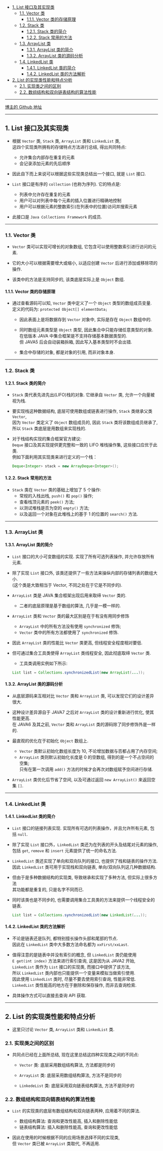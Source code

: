 <!-- TOC -->

- [1. List 接口及其实现类](#1-list-接口及其实现类)
  - [1.1. Vector 类](#11-vector-类)
    - [1.1.1. Vector 类的存储原理](#111-vector-类的存储原理)
  - [1.2. Stack 类](#12-stack-类)
    - [1.2.1. Stack 类的简介](#121-stack-类的简介)
    - [1.2.2. Stack 常用的方法](#122-stack-常用的方法)
  - [1.3. ArrayList 类](#13-arraylist-类)
    - [1.3.1. ArrayList 类的简介](#131-arraylist-类的简介)
    - [1.3.2. ArrayList 类的源码分析](#132-arraylist-类的源码分析)
  - [1.4. LinkedList 类](#14-linkedlist-类)
    - [1.4.1. LinkedList 类的简介](#141-linkedlist-类的简介)
    - [1.4.2. LinkedList 类的方法解析](#142-linkedlist-类的方法解析)
- [2. List 的实现类性能和特点分析](#2-list-的实现类性能和特点分析)
  - [2.1. 实现类之间的区别](#21-实现类之间的区别)
  - [2.2. 数组结构和双向链表结构的算法性能](#22-数组结构和双向链表结构的算法性能)

<!-- /TOC -->

****
[博主的 Github 地址](https://github.com/leon9dragon)
****

## 1. List 接口及其实现类
- 根据 `Vector` 类, `Stack` 类, `ArrayList` 类和 `LinkedList` 类,  
  这四个实现类所拥有的存储特点方法进行总结, 得出共同特点:  
  - 允许集合内部存在重复的元素
  - 会记录添加元素的先后顺序

- 因此自下而上来说可以根据这些实现类总结出一个接口, 就是 `List` 接口.  

- `List` 接口是有序的 `collection` (也称为序列). 它的特点是:  
  - 列表中允许存在重复的元素
  - 用户可以对列表中每个元素的插入位置进行精确地控制
  - 用户可以根据元素的整数索引(在列表中的位置)访问并搜索元素
  
- 此接口是 `Java Collections Framework` 的成员.
****

### 1.1. Vector 类
- `Vector` 类可以实现可增长的对象数组, 它包含可以使用整数索引进行访问的元素.  

- 它的大小可以根据需要增大或缩小, 以适应创建 `Vector` 后进行添加或移除项的操作.

- 该类中的方法是支持同步的, 该类底层实际上是 `Object` 数组.

#### 1.1.1. Vector 类的存储原理
- 通过查看源码可以知, `Vector` 类中定义了一个 `Object` 类型的数组成员变量.  
  定义的代码为: `protected Object[] elementData;`
  - 因此表面上是将数据存到 `Vector` 对象中, 实际是存在 `Object` 数组中的.  
  
  - 同时数组元素类型是 `Object` 类型, 因此集合中只能存储任意类型的对象.  
    在低版本 JAVA 中集合框架是不支持存储基本数据类型的.  
    但 JAVA5 后会自动装箱拆箱, 因此写入基本类型时不会出错.
  
  - 集合中存储的对象, 都是对象的引用, 而非对象本身.

****

### 1.2. Stack 类

#### 1.2.1. Stack 类的简介
- `Stack` 类代表先进先出(LIFO)栈的对象. 它继承自 `Vector` 类, 允许一个向量被视为栈.  

- 要实现栈这种数据结构, 底层可使用数组或链表进行操作, `Stack` 类继承父类 `Vector`,  
  因为 `Vector` 类定义了 `Object` 数组成员的, 因此 `Stack` 类将该数组成员继承了,  
  所以 `Stack` 类底层是用数组来实现栈的.

- 对于栈结构实现的集合框架官方建议:  
  `Deque` 接口及其实现提供更完整和一致的 LIFO 堆栈操作集, 这些接口应优于此类.  
  例如下面利用其实现类来进行定义的一个栈：
  ```java
  Deque<Integer> stack = new ArrayDeque<Integer>(); 
  ```

#### 1.2.2. Stack 常用的方法
- `Stack` 类在 `Vector` 类的基础上增加了 5 个操作:  
  - 常规的入栈出栈, `push()` 和 `pop()` 操作;
  - 查看栈顶元素的 `peek()` 方法;
  - 以测试堆栈是否为空的 `empty()` 方法;
  - 以及返回一个对象在此堆栈上的基于 1 的位置的 `search()` 方法.

****

### 1.3. ArrayList 类

#### 1.3.1. ArrayList 类的简介
- `List` 接口的大小可变数组的实现. 实现了所有可选列表操作, 并允许存放所有元素.  
  
- 除了实现 `List` 接口外, 该类还提供了一些方法来操纵内部的存储列表的数组大小.  
  (这个类是大致相当于 Vector, 不同之处在于它是不同步的).

- `ArrayList` 类是 JAVA 集合框架出现后用来取缔 `Vector` 类的.
  - 二者的底层原理是基于数组的算法, 几乎是一模一样的.

- `ArrayList` 类和 `Vector` 类的最大区别是在于有没有用同步修饰
  - `ArrayList` 中的所有方法没有使用 `synchronized` 修饰;
  - `Vector` 类中的所有方法都使用了 `synchronized` 修饰.
  
- 因此 `ArrayList` 类的性能比 `Vector` 类更高, 但线程安全程度相对要低.  

- 但可通过集合工具类使得 `ArrayList` 类线程安全, 因此彻底取缔 `Vector` 类.  
  - 工具类调用实例如下所示:  
  ```java
  List list = Collections.synchronizedList(new ArrayList(...)); 
  ```

#### 1.3.2. ArrayList 类的源码分析
- 从底层源码来互相对比 `Vector` 类和 `ArrayList` 类, 可以发现它们的设计差异很大.

- 这种设计差异源自于 JAVA7 之后对 `ArrayList` 类的设计重新进行优化, 使其性能更高.  
  在 JAVA6 及其之前, `Vector` 类和 `ArrayList` 类的源码除了同步修饰外是一样的.

- 最直观的优化在于初始化 `Object` 数组上. 
  - `Vector` 类默认初始化数组长度为 10, 不论增加数据与否都占用了内存空间;  
  - `ArrayList` 类则默认初始化长度是 0 的空数组, 得到的是一个不占空间的空集;  
  只有在第一次调用 `add()` 方法的时候才会再次对数组赋予空间进行存储. 
  
- `ArrayList` 类优化后节省了空间, 以及可通过返回 `new ArrayList()` 来返回空集 `[]`.

****

### 1.4. LinkedList 类

#### 1.4.1. LinkedList 类的简介
- `List` 接口的链接列表实现. 实现所有可选的列表操作，并且允许所有元素, 包括 `null`.  

- 除了实现 `List` 接口外，`LinkedList` 类还为在列表的开头及结尾对元素的操作,  
  包括 `get`, `remove` 和 `insert` 元素提供了统一的命名方法.  
  
- `LinkedList` 类还实现了单向和双向队列的接口, 也提供了栈和链表的操作方法.  
  因此 `LinkedList` 类可用于实现栈和双向链表, 单向/双向队列这几种数据结构.

- 但由于是多种数据结构的实现类, 导致继承和实现了多种方法, 但实际上很多方法  
  其功能都是重复的, 只是名字不同而已.

- 同时该类也是不同步的, 也需要调用集合工具类的方法来提供一个线程安全的链表.  
  ```java
  List list = Collections.synchronizedList(new LinkedList(...));
  ```

#### 1.4.2. LinkedList 类的方法解析
- 不论是链表还是队列, 都特别擅长操作头部和尾部的节点.  
  因此在 `LinkedList` 类中大多数方法命名都为 `xxFirst/xxLast`.

- 值得注意的是链表中并没有索引的概念, 但 `LinkedList` 类仍能使用  
  `E get(int index)` 方法来进行索引查询, 这是因为从 JAVA2 开始,  
  `LinkedList` 类作为 `List` 接口的实现类, 而接口中提供了该方法,  
  所以 `LinkedList` 类内部也只能提供一个变量来模拟当做索引使用.  
  因此使用 `LinkedList` 类时, 尽量不要去使用索引查询, 性能非常低.  
  `LinkedList` 类性能高的地方在于删除和保存操作, 而非去查询检索.

- 具体操作方式可以直接去查询 API 获取.
  
****

## 2. List 的实现类性能和特点分析
- 这里只讨论 `Vector` 类, `ArrayList` 类和 `LinkedList` 类.

### 2.1. 实现类之间的区别
- 共同点已经在上面所总结, 现在这里总结这四种实现类之间的不同点:
  - `Vector` 类: 底层采用数组结构算法, 方法都是同步的
  
  - `ArrayList` 类: 底层采用数组结构算法, 方法不是同步的
  
  - `LinkedeList` 类: 底层采用双向链表结构算法, 方法不是同步的

### 2.2. 数组结构和双向链表结构的算法性能
- `List` 的实现类的底层有数组结构和双向链表两种, 应用着不同的算法.
  - 数组结构算法: 查询和更改性能高, 插入和删除性能低
  - 链表结构算法: 插入和删除性能高, 查询和更改性能低

- 因此在使用的时候根据不同的应用场景选择不同的实现类,  
  但 `Vector` 类已被 `ArrayList` 类取代, 不再适用.